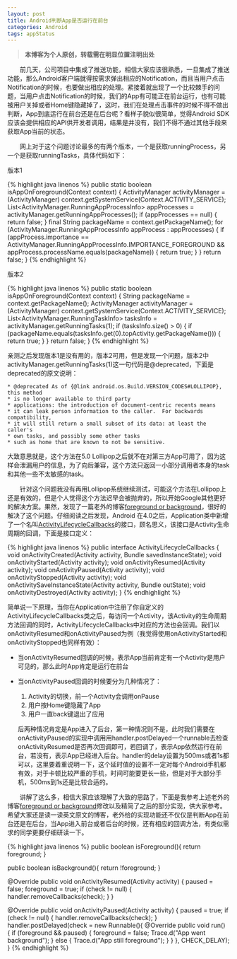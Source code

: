 ```yaml
---
layout: post
title: Android判断App是否运行在前台
categories: Android
tags: appStatus
---
```


> **本博客为个人原创，转载需在明显位置注明出处**

&emsp;&emsp;前几天，公司项目中集成了推送功能，相信大家应该很熟悉，一旦集成了推送功能，那么Android客户端就得按需求弹出相应的Notification，而且当用户点击Notification的时候，也要做出相应的处理。紧接着就出现了一个比较棘手的问题，当用户点击Notification的时候，我们的App有可能正在前台运行，也有可能被用户关掉或者Home键隐藏掉了，这时，我们在处理点击事件的时候不得不做出判断，App到底运行在前台还是在后台呢？看样子貌似很简单，觉得Android SDK应该会提供相应的API供开发者调用，结果是并没有，我们不得不通过其他手段来获取App当前的状态。

&emsp;&emsp;网上对于这个问题讨论最多的有两个版本，一个是获取runningProcess，另一个是获取runningTasks，具体代码如下：

版本1

{% highlight java linenos %}
public static boolean isAppOnForeground(Context context) {
  ActivityManager activityManager = (ActivityManager) context.getSystemService(Context.ACTIVITY_SERVICE);
  List<ActivityManager.RunningAppProcessInfo> appProcesses = activityManager.getRunningAppProcesses();
  if (appProcesses == null) {
    return false;
  }
  final String packageName = context.getPackageName();
  for (ActivityManager.RunningAppProcessInfo appProcess : appProcesses) {
    if (appProcess.importance == ActivityManager.RunningAppProcessInfo.IMPORTANCE_FOREGROUND && appProcess.processName.equals(packageName)) {
      return true;
    }
  }
  return false;
}
{% endhighlight %}

版本2

{% highlight java linenos %}
public static boolean isAppOnForeground(Context context) {
  String packageName = context.getPackageName();
  ActivityManager activityManager = (ActivityManager) context.getSystemService(Context.ACTIVITY_SERVICE);
  List<ActivityManager.RunningTaskInfo> tasksInfo = activityManager.getRunningTasks(1);
  if (tasksInfo.size() > 0) {
    if (packageName.equals(tasksInfo.get(0).topActivity.getPackageName())) {
      return true;
    }
  }
  return false;
}
{% endhighlight %}

亲测之后发现版本1是没有用的，版本2可用，但是发现一个问题，版本2中activityManager.getRunningTasks(1)这一句代码是@deprecated，下面是deprecated的原文说明：

	* @deprecated As of {@link android.os.Build.VERSION_CODES#LOLLIPOP}, this method
	* is no longer available to third party
	* applications: the introduction of document-centric recents means
	* it can leak person information to the caller.  For backwards compatibility,
	* it will still return a small subset of its data: at least the caller's
	* own tasks, and possibly some other tasks
	* such as home that are known to not be sensitive.
	
大致意思就是，这个方法在5.0 Lollipop之后就不在对第三方App可用了，因为这样会泄漏用户的信息，为了向后兼容，这个方法只返回一小部分调用者本身的task和其他一些不太敏感的task。

&emsp;&emsp;针对这个问题我没有再用Lollipop系统继续测试，可能这个方法在Lollipop上还是有效的，但是个人觉得这个方法迟早会被抛弃的，所以开始Google其他更好的解决方案。果然，发现了一篇老外的博客[foreground or background](http://steveliles.github.io/is_my_android_app_currently_foreground_or_background.html)，很好的解决了这个问题。仔细阅读之后发现，Android 在4.0之后，Application类中新增了一个名叫[ActivityLifecycleCallbacks](http://developer.android.com/reference/android/app/Application.ActivityLifecycleCallbacks.html)的接口，顾名思义，该接口是Activity生命周期的回调，下面是接口定义：

{% highlight java linenos %}
public interface ActivityLifecycleCallbacks {
  void onActivityCreated(Activity activity, Bundle savedInstanceState);
  void onActivityStarted(Activity activity);
  void onActivityResumed(Activity activity);
  void onActivityPaused(Activity activity);
  void onActivityStopped(Activity activity);
  void onActivitySaveInstanceState(Activity activity, Bundle outState);
  void onActivityDestroyed(Activity activity);
}
{% endhighlight %}

简单说一下原理，当你在Application中注册了你自定义的ActivityLifecycleCallbacks类之后，每访问一个Activity，该Activity的生命周期方法回调的同时，ActivityLifecycleCallbacks中对应的方法也会回调。我们以onActivityResumed和onActivityPaused为例（我觉得使用onActivityStarted和onActivityStopped也同样有效）：

* 当onActivityResumed回调的时候，表示App当前肯定有一个Activity是用户可见的，那么此时App肯定是运行在前台

* 当onActivityPaused回调的时候要分为几种情况了：

    1. Activity的切换，前一个Activity会调用onPause
    2. 用户按Home键隐藏了App
    3. 用户一直back键退出了应用

    后两种情况肯定是App进入了后台，第一种情况则不是，此时我们需要在onActivityPaused的实现中调用用handler.postDelayed一个runnable去检查onActivityResumed是否再次回调即可，若回调了，表示App依然运行在前台，若没有，表示App已经进入后台。handler的delay设置为500ms或者1s都可以，这里要着重说明一下，这个延时值的设置不一定对每个Android手机都有效，对于卡顿比较严重的手机，时间可能要更长一些，但是对于大部分手机，500ms到1s还是比较合适的。
    
&emsp;&emsp;讲解了这么多，相信大家应该理解了大致的思路了，下面是我参考上述老外的博客[foreground or background](http://steveliles.github.io/is_my_android_app_currently_foreground_or_background.html)修改以及精简了之后的部分实现，供大家参考。希望大家还是读一读英文原文的博客，老外给的实现功能还不仅仅是判断App在前台还是在后台，当App进入前台或者后台的时候，还有相应的回调方法，有类似需求的同学更要仔细研读一下。

{% highlight java linenos %}
public boolean isForeground(){
  return foreground;
}
 
public boolean isBackground(){
  return !foreground;
}
 
@Override
public void onActivityResumed(Activity activity) {
  paused = false;
  foreground = true;
  if (check != null) {
    handler.removeCallbacks(check);
  }
}
 
@Override
public void onActivityPaused(Activity activity) {
  paused = true;
  if (check != null) {
    handler.removeCallbacks(check);
  }
  handler.postDelayed(check = new Runnable(){
    @Override
    public void run() {
      if (foreground && paused) {
        foreground = false;
        Trace.d("App went background");
      }
      else {
        Trace.d("App still foreground");
      }
    }
  }, CHECK_DELAY);
}
{% endhighlight %}
